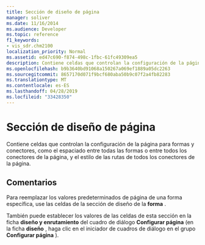 ```yaml
---
title: Sección de diseño de página
manager: soliver
ms.date: 11/16/2014
ms.audience: Developer
ms.topic: reference
f1_keywords:
- vis_sdr.chm2100
localization_priority: Normal
ms.assetid: ed47c690-f874-498c-1fbc-61fc49309ea5
description: Contiene celdas que controlan la configuración de la página para formas y conectores, como el espaciado entre todas las formas o entre todos los conectores de la página, y el estilo de las rutas de todos los conectores de la página.
ms.openlocfilehash: b9b3640bd91068a150267a069ef1889a05dc2263
ms.sourcegitcommit: 8657170d071f9bcf680aba50b9c07f2a4fb82283
ms.translationtype: MT
ms.contentlocale: es-ES
ms.lasthandoff: 04/28/2019
ms.locfileid: "33428350"
---
```

# <a name="page-layout-section"></a>Sección de diseño de página

Contiene celdas que controlan la configuración de la página para formas y conectores, como el espaciado entre todas las formas o entre todos los conectores de la página, y el estilo de las rutas de todos los conectores de la página.
  
## <a name="remarks"></a>Comentarios

Para reemplazar los valores predeterminados de página de una forma específica, use las celdas de la sección de diseño de la **forma** . 
  
También puede establecer los valores de las celdas de esta sección en la ficha **diseño y enrutamiento** del cuadro de diálogo **Configurar página** (en la ficha **diseño** , haga clic en el iniciador de cuadros de diálogo en el grupo **Configurar página** ). 
  

